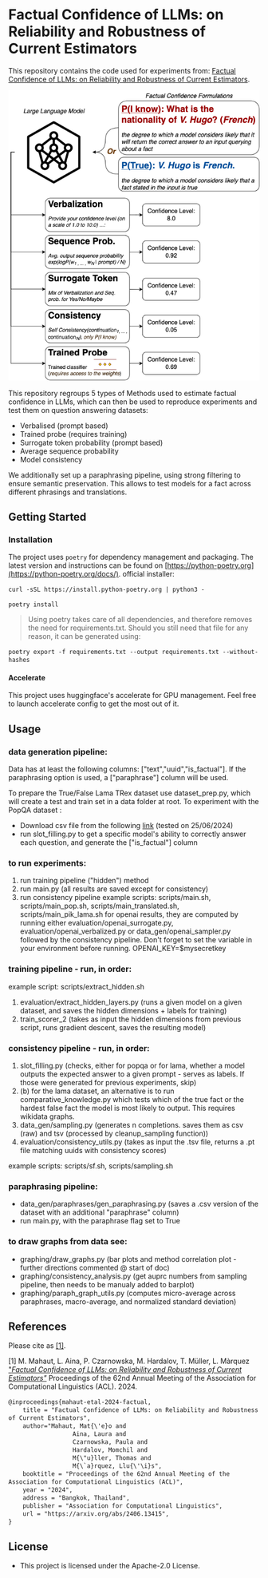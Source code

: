 # Factual Confidence of LLMs: on Reliability and Robustness of Current Estimators

This repository contains the code used for experiments from: [Factual Confidence of LLMs: on Reliability and Robustness of Current Estimators](https://arxiv.org/abs/2406.13415).

![Descriptive diagram of a sentence being processed by multiple testing methods](Fact_Conf.png)

This repository regroups 5 types of Methods used to estimate factual confidence in LLMs, which can then be used to reproduce experiments and test them on question answering datasets: 
- Verbalised (prompt based)
- Trained probe (requires training)
- Surrogate token probability (prompt based)
- Average sequence probability
- Model consistency

We additionally set up a paraphrasing pipeline, using strong filtering to ensure semantic preservation. This allows to test models for a fact across different phrasings and translations.
## Getting Started

### Installation
The project uses `poetry` for dependency management and packaging. The latest version and instructions can be
found on [https://python-poetry.org](https://python-poetry.org/docs/).
official installer:
```shell
curl -sSL https://install.python-poetry.org | python3 -
```

```shell
poetry install
```

>Using poetry takes care of all dependencies, and therefore removes the need for requirements.txt. Should you still need that file for any reason, it can be generated using:
```shell
poetry export -f requirements.txt --output requirements.txt --without-hashes
```

#### Accelerate
This project uses huggingface's accelerate for GPU management. 
Feel free to launch accelerate config to get the most out of it.

## Usage
### data generation pipeline:
Data has at least the following columns: ["text","uuid","is_factual"]. If the paraphrasing option is used, a ["paraphrase"] column will be used.

To prepare the True/False Lama TRex dataset use dataset_prep.py, which will create a test and train set in a data folder at root.
To experiment with the PopQA dataset :
 - Download csv file from the following [link](https://github.com/AlexTMallen/adaptive-retrieval/blob/main/data/popQA.tsv) (tested on 25/06/2024)
 - run slot_filling.py to get a specific model's ability to correctly answer each question, and generate the ["is_factual"] column
### to run experiments:
1. run training pipeline ("hidden") method
2. run main.py (all results are saved except for consistency)
3. run consistency pipeline
example scripts: scripts/main.sh, scripts/main_pop.sh, scripts/main_translated.sh, scripts/main_pik_lama.sh
for openai results, they are computed by running either evaluation/openai_surrogate.py, evaluation/openai_verbalized.py or data_gen/openai_sampler.py followed by the consistency pipeline.
Don't forget to set the variable in your environment before running. OPENAI_KEY=$mysecretkey 

### training pipeline - run, in order:
example script: scripts/extract_hidden.sh 
1. evaluation/extract_hidden_layers.py (runs a given model on a given dataset, and saves the hidden dimensions + labels for training)
2. train_scorer_2 (takes as input the hidden dimensions from previous script, runs gradient descent, saves the resulting model)

### consistency pipeline - run, in order:
1. slot_filling.py (checks, either for popqa or for lama, whether a model outputs the expected answer to a given prompt - serves as labels. If those were generated for previous experiments, skip)
1. (b) for the lama dataset, an alternative is to run comparative_knowledge.py which tests which of the true fact or the hardest false fact the model is most likely to output. This requires wikidata graphs.
2. data_gen/sampling.py (generates n completions. saves them as csv (raw) and tsv (processed by cleanup_sampling function))
3. evaluation/consistency_utils.py (takes as input the .tsv file, returns a .pt file matching uuids with consistency scores)

example scripts: scripts/sf.sh, scripts/sampling.sh

### paraphrasing pipeline:
- data_gen/paraphrases/gen_paraphrasing.py (saves a .csv version of the dataset with an additional "paraphrase" column)
- run main.py, with the paraphrase flag set to True

### to draw graphs from data see:
* graphing/draw_graphs.py (bar plots and method correlation plot - further directions commented @ start of doc)
* graphing/consistency_analysis.py (get auprc numbers from sampling pipeline, then needs to be manualy added to barplot)
* graphing/paraph_graph_utils.py (computes micro-average across paraphrases, macro-average, and normalized standard deviation)

## References

Please cite as [[1]](https://arxiv.org/abs/2406.13415).


[1] M. Mahaut, L. Aina, P. Czarnowska, M. Hardalov, T. Müller, L. Màrquez ["*Factual Confidence of LLMs:
on Reliability and Robustness of Current Estimators"*]() Proceedings of the 62nd Annual Meeting of the Association for Computational Linguistics (ACL). 2024.


```
@inproceedings{mahaut-etal-2024-factual,
    title = "Factual Confidence of LLMs: on Reliability and Robustness of Current Estimators",
    author="Mahaut, Mat{\'e}o and
                  Aina, Laura and 
                  Czarnowska, Paula and 
                  Hardalov, Momchil and 
                  M{\"u}ller, Thomas and 
                  M{\`a}rquez, Llu{\'\i}s",
    booktitle = "Proceedings of the 62nd Annual Meeting of the Association for Computational Linguistics (ACL)",
    year = "2024",
    address = "Bangkok, Thailand",
    publisher = "Association for Computational Linguistics",
    url = "https://arxiv.org/abs/2406.13415",
}
```

## License
- This project is licensed under the Apache-2.0 License.
